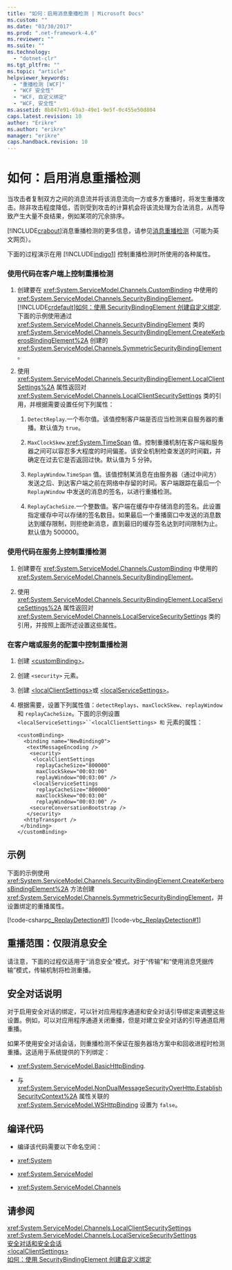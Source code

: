 ```yaml
---
title: "如何：启用消息重播检测 | Microsoft Docs"
ms.custom: ""
ms.date: "03/30/2017"
ms.prod: ".net-framework-4.6"
ms.reviewer: ""
ms.suite: ""
ms.technology: 
  - "dotnet-clr"
ms.tgt_pltfrm: ""
ms.topic: "article"
helpviewer_keywords: 
  - "重播检测 [WCF]"
  - "WCF 安全性"
  - "WCF, 自定义绑定"
  - "WCF, 安全性"
ms.assetid: 8b847e91-69a3-49e1-9e5f-0c455e50d804
caps.latest.revision: 10
author: "Erikre"
ms.author: "erikre"
manager: "erikre"
caps.handback.revision: 10
---
```

# 如何：启用消息重播检测
当攻击者复制双方之间的消息流并将该消息流向一方或多方重播时，将发生重播攻击。除非攻击程度降低，否则受到攻击的计算机会将该流处理为合法消息，从而导致产生大量不良结果，例如某项的冗余排序。  
  
 [!INCLUDE[crabout](../../../../includes/crabout-md.md)]消息重播检测的更多信息，请参见[消息重播检测](http://go.microsoft.com/fwlink/?LinkId=88536)（可能为英文网页）。  
  
 下面的过程演示在用 [!INCLUDE[indigo1](../../../../includes/indigo1-md.md)] 控制重播检测时所使用的各种属性。  
  
### 使用代码在客户端上控制重播检测  
  
1.  创建要在 <xref:System.ServiceModel.Channels.CustomBinding> 中使用的 <xref:System.ServiceModel.Channels.SecurityBindingElement>。[!INCLUDE[crdefault](../../../../includes/crdefault-md.md)][如何：使用 SecurityBindingElement 创建自定义绑定](../../../../docs/framework/wcf/feature-details/how-to-create-a-custom-binding-using-the-securitybindingelement.md).下面的示例使用通过 <xref:System.ServiceModel.Channels.SecurityBindingElement> 类的 <xref:System.ServiceModel.Channels.SecurityBindingElement.CreateKerberosBindingElement%2A> 创建的 <xref:System.ServiceModel.Channels.SymmetricSecurityBindingElement>。  
  
2.  使用 <xref:System.ServiceModel.Channels.SecurityBindingElement.LocalClientSettings%2A> 属性返回对 <xref:System.ServiceModel.Channels.LocalClientSecuritySettings> 类的引用，并根据需要设置任何下列属性：  
  
    1.  `DetectReplay`.一个布尔值。该值控制客户端是否应当检测来自服务器的重播。默认值为 `true`。  
  
    2.  `MaxClockSkew`.<xref:System.TimeSpan> 值。控制重播机制在客户端和服务器之间可以容忍多大程度的时间偏差。该安全机制检查发送的时间戳，并确定在过去它是否返回过快。默认值为 5 分钟。  
  
    3.  `ReplayWindow`.`TimeSpan` 值。该值控制某消息在由服务器（通过中间方）发送之后、到达客户端之前在网络中存留的时间。客户端跟踪在最后一个 `ReplayWindow` 中发送的消息的签名，以进行重播检测。  
  
    4.  `ReplayCacheSize`.一个整数值。客户端在缓存中存储消息的签名。此设置指定缓存中可以存储的签名数目。如果最后一个重播窗口中发送的消息数达到缓存限制，则拒绝新消息，直到最旧的缓存签名达到时间限制为止。默认值为 500000。  
  
### 使用代码在服务上控制重播检测  
  
1.  创建要在 <xref:System.ServiceModel.Channels.CustomBinding> 中使用的 <xref:System.ServiceModel.Channels.SecurityBindingElement>。  
  
2.  使用 <xref:System.ServiceModel.Channels.SecurityBindingElement.LocalServiceSettings%2A> 属性返回对 <xref:System.ServiceModel.Channels.LocalServiceSecuritySettings> 类的引用，并按照上面所述设置这些属性。  
  
### 在客户端或服务的配置中控制重播检测  
  
1.  创建 [\<customBinding\>](../../../../docs/framework/configure-apps/file-schema/wcf/custombinding.md)。  
  
2.  创建 `<security>` 元素。  
  
3.  创建 [\<localClientSettings\>](../../../../docs/framework/configure-apps/file-schema/wcf/localclientsettings-element.md)或 [\<localServiceSettings\>](../../../../docs/framework/configure-apps/file-schema/wcf/localservicesettings-element.md)。  
  
4.  根据需要，设置下列属性值：`detectReplays`、`maxClockSkew`、`replayWindow` 和 `replayCacheSize`。下面的示例设置 `<localServiceSettings>``<localClientSettings> 和`  元素的属性：  
  
    ```  
    <customBinding>  
      <binding name="NewBinding0">  
       <textMessageEncoding />  
        <security>  
         <localClientSettings   
          replayCacheSize="800000"   
          maxClockSkew="00:03:00"  
          replayWindow="00:03:00" />  
         <localServiceSettings   
          replayCacheSize="800000"   
          maxClockSkew="00:03:00"  
          replayWindow="00:03:00" />  
        <secureConversationBootstrap />  
       </security>  
      <httpTransport />  
     </binding>  
    </customBinding>  
    ```  
  
## 示例  
 下面的示例使用 <xref:System.ServiceModel.Channels.SecurityBindingElement.CreateKerberosBindingElement%2A> 方法创建 <xref:System.ServiceModel.Channels.SymmetricSecurityBindingElement>，并设置绑定的重播属性。  
  
 [!code-csharp[c_ReplayDetection#1](../../../../samples/snippets/csharp/VS_Snippets_CFX/c_replaydetection/cs/source.cs#1)]
 [!code-vb[c_ReplayDetection#1](../../../../samples/snippets/visualbasic/VS_Snippets_CFX/c_replaydetection/vb/source.vb#1)]  
  
## 重播范围：仅限消息安全  
 请注意，下面的过程仅适用于“消息安全”模式。对于“传输”和“使用消息凭据传输”模式，传输机制将检测重播。  
  
## 安全对话说明  
 对于启用安全对话的绑定，可以针对应用程序通道和安全对话引导绑定来调整这些设置。例如，可以对应用程序通道关闭重播，但是对建立安全对话的引导通道启用重播。  
  
 如果不使用安全对话会话，则重播检测不保证在服务器场方案中和回收进程时检测重播。这适用于系统提供的下列绑定：  
  
-   <xref:System.ServiceModel.BasicHttpBinding>.  
  
-   与 <xref:System.ServiceModel.NonDualMessageSecurityOverHttp.EstablishSecurityContext%2A> 属性关联的 <xref:System.ServiceModel.WSHttpBinding> 设置为 `false`。  
  
## 编译代码  
  
-   编译该代码需要以下命名空间：  
  
-   <xref:System>  
  
-   <xref:System.ServiceModel>  
  
-   <xref:System.ServiceModel.Channels>  
  
## 请参阅  
 <xref:System.ServiceModel.Channels.LocalClientSecuritySettings>   
 <xref:System.ServiceModel.Channels.LocalServiceSecuritySettings>   
 [安全对话和安全会话](../../../../docs/framework/wcf/feature-details/secure-conversations-and-secure-sessions.md)   
 [\<localClientSettings\>](../../../../docs/framework/configure-apps/file-schema/wcf/localclientsettings-element.md)   
 [如何：使用 SecurityBindingElement 创建自定义绑定](../../../../docs/framework/wcf/feature-details/how-to-create-a-custom-binding-using-the-securitybindingelement.md)